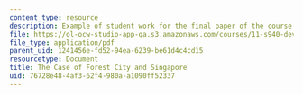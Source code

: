 ```yaml
---
content_type: resource
description: Example of student work for the final paper of the course.
file: https://ol-ocw-studio-app-qa.s3.amazonaws.com/courses/11-s940-development-planning-and-implementation-the-dialectic-of-theory-and-practice-fall-2015/76728e484af362f4980aa1090ff52337_MIT11_S940F15_FinalPaper.pdf
file_type: application/pdf
parent_uid: 1241456e-fd52-94ea-6239-be61d4c4cd15
resourcetype: Document
title: The Case of Forest City and Singapore
uid: 76728e48-4af3-62f4-980a-a1090ff52337
---
```

